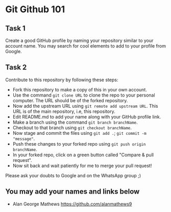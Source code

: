 # Git Github 101
## Task 1
Create a good GitHub profile by naming your repository similar to your account name.
You may search for cool elements to add to your profile from Google.

## Task 2
Contribute to this repository by following these steps:
* Fork this repository to make a copy of this in your own account.
* Use the command ``git clone URL`` to clone the repo to your personal computer. The URL should be of the forked repository.
* Now add the upstream URL using ``git remote add upstream URL``. This URL is of the main repository, i.e, this repository.
* Edit README.md to add your name along with your GitHub profile link.
* Make a branch using the command ``git branch branchName``.
* Checkout to that branch using ``git checkout branchName``.
* Now stage and commit the files using ``git add .``; ``git commit -m "message"``.
* Push these changes to your forked repo using ``git push origin branchName``.
* In your forked repo, click on a green button called "Compare & pull request".
* Now sit back and wait patiently for me to merge your pull request!

Please ask your doubts to Google and on the WhatsApp group ;) 

You may add your names and links below
---

- Alan George Mathews https://github.com/alanmathews9
